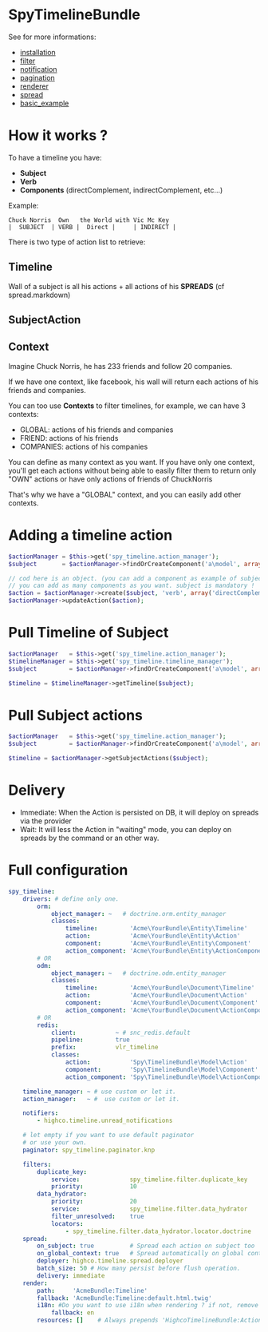 SpyTimelineBundle
====================

See for more informations:

- [installation](https://github.com/stephpy/TimelineBundle/blob/master/Resources/doc/install.markdown)
- [filter](https://github.com/stephpy/TimelineBundle/blob/master/Resources/doc/filter.markdown)
- [notification](https://github.com/stephpy/TimelineBundle/blob/master/Resources/doc/notification.markdown)
- [pagination](https://github.com/stephpy/TimelineBundle/blob/master/Resources/doc/pagination.markdown)
- [renderer](https://github.com/stephpy/TimelineBundle/blob/master/Resources/doc/renderer.markdown)
- [spread](https://github.com/stephpy/TimelineBundle/blob/master/Resources/doc/spread.markdown)
- [basic_example](https://github.com/stephpy/TimelineBundle/blob/master/Resources/doc/basic_example.markdown)

# How it works ?

To have a timeline you have:

- **Subject**
- **Verb**
- **Components** (directComplement, indirectComplement, etc...)

Example:

    Chuck Norris  Own   the World with Vic Mc Key
    |  SUBJECT  | VERB |  Direct |     | INDIRECT |

There is two type of action list to retrieve:

## Timeline

Wall of a subject is all his actions + all actions of his **SPREADS** (cf spread.markdown)

## SubjectAction

## Context

Imagine Chuck Norris, he has 233 friends and follow 20 companies.

If we have one context, like facebook, his wall will return each actions of his friends and companies.

You can too use **Contexts** to filter timelines, for example, we can have 3 contexts:

* GLOBAL: actions of his friends and companies
* FRIEND: actions of his friends
* COMPANIES: actions of his companies

You can define as many context as you want.
If you have only one context, you'll get each actions without being able to easily filter them to return only "OWN" actions or have only actions of friends of ChuckNorris

That's why we have a "GLOBAL" context, and you can easily add other contexts.

# Adding a timeline action

```php
$actionManager = $this->get('spy_timeline.action_manager');
$subject       = $actionManager->findOrCreateComponent('a\model', array(1, 2));

// cod here is an object. (you can add a component as example of subject)
// you can add as many components as you want. subject is mandatory !
$action = $actionManager->create($subject, 'verb', array('directComplement' => $cod));
$actionManager->updateAction($action);
```

# Pull Timeline of Subject

```php
$actionManager   = $this->get('spy_timeline.action_manager');
$timelineManager = $this->get('spy_timeline.timeline_manager');
$subject         = $actionManager->findOrCreateComponent('a\model', array(1, 2));

$timeline = $timelineManager->getTimeline($subject);
```

# Pull Subject actions

```php
$actionManager   = $this->get('spy_timeline.action_manager');
$subject         = $actionManager->findOrCreateComponent('a\model', array(1, 2));

$timeline = $actionManager->getSubjectActions($subject);
```

# Delivery

- Immediate: When the Action is persisted on DB, it will deploy on spreads via the provider
- Wait:      It will less the Action in "waiting" mode, you can deploy on spreads by the command or an other way.

# Full configuration

```yaml
spy_timeline:
    drivers: # define only one.
        orm:
            object_manager: ~   # doctrine.orm.entity_manager
            classes:
                timeline:         'Acme\YourBundle\Entity\Timeline'
                action:           'Acme\YourBundle\Entity\Action'
                component:        'Acme\YourBundle\Entity\Component'
                action_component: 'Acme\YourBundle\Entity\ActionComponent'
        # OR
        odm:
            object_manager: ~   # doctrine.odm.entity_manager
            classes:
                timeline:         'Acme\YourBundle\Document\Timeline'
                action:           'Acme\YourBundle\Document\Action'
                component:        'Acme\YourBundle\Document\Component'
                action_component: 'Acme\YourBundle\Document\ActionComponent'
        # OR
        redis:
            client:           ~ # snc_redis.default
            pipeline:         true
            prefix:           vlr_timeline
            classes:
                action:           'Spy\TimelineBundle\Model\Action'
                component:        'Spy\TimelineBundle\Model\Component'
                action_component: 'Spy\TimelineBundle\Model\ActionComponent'

    timeline_manager: ~ # use custom or let it.
    action_manager:   ~ #  use custom or let it.

    notifiers:
        - highco.timeline.unread_notifications

    # let empty if you want to use default paginator
    # or use your own.
    paginator: spy_timeline.paginator.knp

    filters:
        duplicate_key:
            service:              spy_timeline.filter.duplicate_key
            priority:             10
        data_hydrator:
            priority:             20
            service:              spy_timeline.filter.data_hydrator
            filter_unresolved:    true
            locators:
                - spy_timeline.filter.data_hydrator.locator.doctrine
    spread:
        on_subject: true          # Spread each action on subject too
        on_global_context: true   # Spread automatically on global context
        deployer: highco.timeline.spread.deployer
        batch_size: 50 # How many persist before flush operation.
        delivery: immediate
    render:
        path:     'AcmeBundle:Timeline'
        fallback: 'AcmeBundle:Timeline:default.html.twig'
        i18n: #Do you want to use i18n when rendering ? if not, remove this node.
            fallback: en
        resources: []    # Always prepends 'HighcoTimelineBundle:Action:components.html.twig'
```
